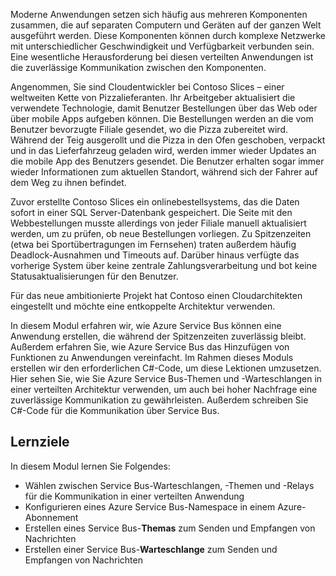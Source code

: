 Moderne Anwendungen setzen sich häufig aus mehreren Komponenten zusammen, die auf separaten Computern und Geräten auf der ganzen Welt ausgeführt werden. Diese Komponenten können durch komplexe Netzwerke mit unterschiedlicher Geschwindigkeit und Verfügbarkeit verbunden sein. Eine wesentliche Herausforderung bei diesen verteilten Anwendungen ist die zuverlässige Kommunikation zwischen den Komponenten.

Angenommen, Sie sind Cloudentwickler bei Contoso Slices – einer weltweiten Kette von Pizzalieferanten. Ihr Arbeitgeber aktualisiert die verwendete Technologie, damit Benutzer Bestellungen über das Web oder über mobile Apps aufgeben können. Die Bestellungen werden an die vom Benutzer bevorzugte Filiale gesendet, wo die Pizza zubereitet wird. Während der Teig ausgerollt und die Pizza in den Ofen geschoben, verpackt und in das Lieferfahrzeug geladen wird, werden immer wieder Updates an die mobile App des Benutzers gesendet. Die Benutzer erhalten sogar immer wieder Informationen zum aktuellen Standort, während sich der Fahrer auf dem Weg zu ihnen befindet. 

Zuvor erstellte Contoso Slices ein onlinebestellsystems, das die Daten sofort in einer SQL Server-Datenbank gespeichert. Die Seite mit den Webbestellungen musste allerdings von jeder Filiale manuell aktualisiert werden, um zu prüfen, ob neue Bestellungen vorliegen. Zu Spitzenzeiten (etwa bei Sportübertragungen im Fernsehen) traten außerdem häufig Deadlock-Ausnahmen und Timeouts auf. Darüber hinaus verfügte das vorherige System über keine zentrale Zahlungsverarbeitung und bot keine Statusaktualisierungen für den Benutzer.

Für das neue ambitionierte Projekt hat Contoso einen Cloudarchitekten eingestellt und möchte eine entkoppelte Architektur verwenden. 

In diesem Modul erfahren wir, wie Azure Service Bus können eine Anwendung erstellen, die während der Spitzenzeiten zuverlässig bleibt. Außerdem erfahren Sie, wie Azure Service Bus das Hinzufügen von Funktionen zu Anwendungen vereinfacht. Im Rahmen dieses Moduls erstellen wir den erforderlichen C#-Code, um diese Lektionen umzusetzen. Hier sehen Sie, wie Sie Azure Service Bus-Themen und -Warteschlangen in einer verteilten Architektur verwenden, um auch bei hoher Nachfrage eine zuverlässige Kommunikation zu gewährleisten. Außerdem schreiben Sie C#-Code für die Kommunikation über Service Bus.

## <a name="learning-objectives"></a>Lernziele

In diesem Modul lernen Sie Folgendes:
- Wählen zwischen Service Bus-Warteschlangen, -Themen und -Relays für die Kommunikation in einer verteilten Anwendung
- Konfigurieren eines Azure Service Bus-Namespace in einem Azure-Abonnement
- Erstellen eines Service Bus-**Themas** zum Senden und Empfangen von Nachrichten
- Erstellen einer Service Bus-**Warteschlange** zum Senden und Empfangen von Nachrichten
